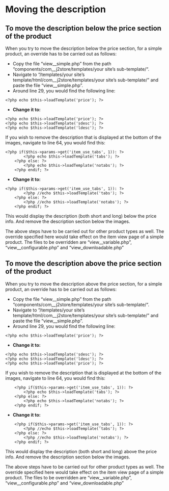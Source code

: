 # Moving the description

## To move the description below the price section of the product <a id="to-move-the-description-below-the-price-section-of-the-product"></a>

When you try to move the description below the price section, for a simple product, an override has to be carried out as follows:

* Copy the file “view\__simple.php” from the path “components/com\__j2store/templates/your site’s sub-template/“.
* Navigate to “/templates/your site’s template/html/com\__j2store/templates/your site’s sub-template/” and paste the file “view\__simple.php”.
* Around line 29, you would find the following line:

```text
<?php echo $this->loadTemplate('price'); ?>
```

* **Change it to:**

```text
<?php echo $this->loadTemplate('price'); ?>
<?php echo $this->loadTemplate('sdesc'); ?>
<?php echo $this->loadTemplate('ldesc'); ?>
```

If you wish to remove the description that is displayed at the bottom of the images, navigate to line 64, you would find this:

```text
<?php if($this->params->get('item_use_tabs', 1)): ?>
		<?php echo $this->loadTemplate('tabs'); ?>
	<?php else: ?>
		<?php echo $this->loadTemplate('notabs'); ?>
	<?php endif; ?>	
```

* **Change it to:**

```text
<?php if($this->params->get('item_use_tabs', 1)): ?>
		<?php //echo $this->loadTemplate('tabs'); ?>
	<?php else: ?>
		<?php //echo $this->loadTemplate('notabs'); ?>
	<?php endif; ?>	
```

This would display the description \(both short and long\) below the price info. And remove the description section below the images.

The above steps have to be carried out for other product types as well. The override specified here would take effect on the item view page of a simple product. The files to be overridden are “view\__variable.php”, “view\__configurable.php” and “view\_downloadable.php”

## To move the description above the price section of the product <a id="to-move-the-description-above-the-price-section-of-the-product"></a>

When you try to move the description above the price section, for a simple product, an override has to be carried out as follows:

* Copy the file “view\__simple.php” from the path “components/com\__j2store/templates/your site’s sub-template/“.
* Navigate to “/templates/your site’s template/html/com\__j2store/templates/your site’s sub-template/” and paste the file “view\__simple.php”.
* Around line 29, you would find the following line:

```text
<?php echo $this->loadTemplate('price'); ?>
```

* **Change it to:**

```text
<?php echo $this->loadTemplate('sdesc'); ?>
<?php echo $this->loadTemplate('ldesc'); ?>
<?php echo $this->loadTemplate('price'); ?>
```

If you wish to remove the description that is displayed at the bottom of the images, navigate to line 64, you would find this:

```text
	<?php if($this->params->get('item_use_tabs', 1)): ?>
		<?php echo $this->loadTemplate('tabs'); ?>
	<?php else: ?>
		<?php echo $this->loadTemplate('notabs'); ?>
	<?php endif; ?>	
```

* **Change it to:**

```text
	<?php if($this->params->get('item_use_tabs', 1)): ?>
		<?php //echo $this->loadTemplate('tabs'); ?>
	<?php else: ?>
		<?php //echo $this->loadTemplate('notabs'); ?>
	<?php endif; ?>	
```

This would display the description \(both short and long\) above the price info. And remove the description section below the images.

The above steps have to be carried out for other product types as well. The override specified here would take effect on the item view page of a simple product. The files to be overridden are “view\__variable.php”, “view\__configurable.php” and “view\_downloadable.php”

